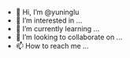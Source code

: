 - 👋 Hi, I’m @yuninglu
- 👀 I’m interested in ...
- 🌱 I’m currently learning ...
- 💞️ I’m looking to collaborate on ...
- 📫 How to reach me ...

<!---
yuninglu/yuninglu is a ✨ special ✨ repository because its `README.md` (this file) appears on your GitHub profile.
You can click the Preview link to take a look at your changes.
--->
